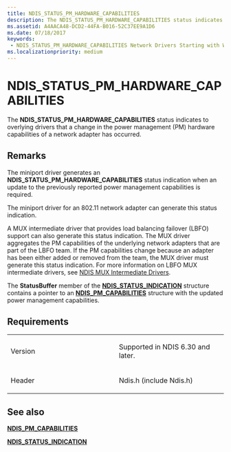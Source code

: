 ```yaml
---
title: NDIS_STATUS_PM_HARDWARE_CAPABILITIES
description: The NDIS_STATUS_PM_HARDWARE_CAPABILITIES status indicates to overlying drivers that a change in the power management (PM) hardware capabilities of a network adapter has occurred.
ms.assetid: A4AACA48-DCD2-44FA-B016-52C37EE9A1D6
ms.date: 07/18/2017
keywords:
 - NDIS_STATUS_PM_HARDWARE_CAPABILITIES Network Drivers Starting with Windows Vista
ms.localizationpriority: medium
---
```


# NDIS\_STATUS\_PM\_HARDWARE\_CAPABILITIES


The **NDIS\_STATUS\_PM\_HARDWARE\_CAPABILITIES** status indicates to overlying drivers that a change in the power management (PM) hardware capabilities of a network adapter has occurred.

Remarks
-------

The miniport driver generates an **NDIS\_STATUS\_PM\_HARDWARE\_CAPABILITIES** status indication when an update to the previously reported power management capabilities is required.

The miniport driver for an 802.11 network adapter can generate this status indication.

A MUX intermediate driver that provides load balancing failover (LBFO) support can also generate this status indication. The MUX driver aggregates the PM capabilities of the underlying network adapters that are part of the LBFO team. If the PM capabilities change because an adapter has been either added or removed from the team, the MUX driver must generate this status indication. For more information on LBFO MUX intermediate drivers, see [NDIS MUX Intermediate Drivers](./ndis-mux-intermediate-drivers.md).

The **StatusBuffer** member of the [**NDIS\_STATUS\_INDICATION**](/windows-hardware/drivers/ddi/ndis/ns-ndis-_ndis_status_indication) structure contains a pointer to an [**NDIS\_PM\_CAPABILITIES**](/windows-hardware/drivers/ddi/ntddndis/ns-ntddndis-_ndis_pm_capabilities) structure with the updated power management capabilities.

Requirements
------------

<table>
<colgroup>
<col width="50%" />
<col width="50%" />
</colgroup>
<tbody>
<tr class="odd">
<td><p>Version</p></td>
<td><p>Supported in NDIS 6.30 and later.</p></td>
</tr>
<tr class="even">
<td><p>Header</p></td>
<td>Ndis.h (include Ndis.h)</td>
</tr>
</tbody>
</table>

## See also


[**NDIS\_PM\_CAPABILITIES**](/windows-hardware/drivers/ddi/ntddndis/ns-ntddndis-_ndis_pm_capabilities)

[**NDIS\_STATUS\_INDICATION**](/windows-hardware/drivers/ddi/ndis/ns-ndis-_ndis_status_indication)

 

